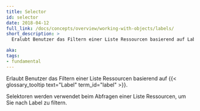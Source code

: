 ```yaml
---
title: Selector
id: selector
date: 2018-04-12
full_link: /docs/concepts/overview/working-with-objects/labels/
short_description: >
  Eralubt Benutzer das Filtern einer Liste Ressourcen basierend auf Label.

aka: 
tags:
- fundamental
---
```

 Erlaubt Benutzer das Filtern einer Liste Ressourcen basierend auf {{< glossary_tooltip text="Label" term_id="label" >}}.

<!--more--> 

Selektoren werden verwendet beim Abfragen einer Liste Ressourcen, um Sie nach Label zu filtern.

